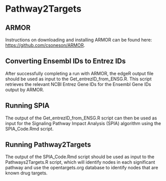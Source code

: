 # Pathway2Targets

## ARMOR
Instructions on downloading and installing ARMOR can be found here: https://github.com/csoneson/ARMOR.

## Converting Ensembl IDs to Entrez IDs
After successfully completing a run with ARMOR, the edgeR output file should be used as input to the Get_entrezID_from_ENSG.R. This script retrieves the relevant NCBI Entrez Gene IDs for the Ensembl Gene IDs output by ARMOR. 

## Running SPIA
The output of the Get_entrezID_from_ENSG.R script can then be used as input for the Signaling Pathway Impact Analysis (SPIA) algorithm using the SPIA_Code.Rmd script.

## Running Pathway2Targets
The output of the SPIA_Code.Rmd script should be used as input to the Pathways2Targets.R script, which will identify nodes in each significant pathway and use the opentargets.org database to identify nodes that are known drug targets.
